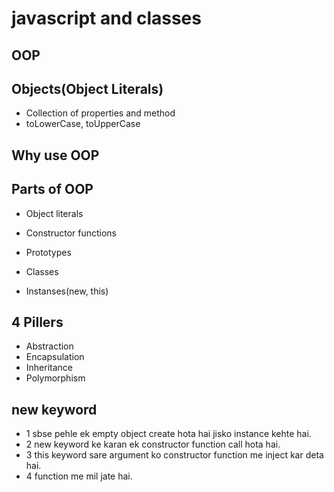 # javascript and classes

## OOP

## Objects(Object Literals)
- Collection of properties and method
- toLowerCase, toUpperCase

## Why use OOP

## Parts of OOP
- Object literals

- Constructor functions
- Prototypes
- Classes
- Instanses(new, this)

## 4 Pillers
- Abstraction
- Encapsulation
- Inheritance
- Polymorphism

## new keyword
- 1 sbse pehle ek empty object create hota hai jisko instance kehte hai.
- 2 new keyword ke karan ek constructor function call hota hai.
- 3 this keyword sare argument ko constructor function me inject kar deta hai.
- 4 function me mil jate hai.